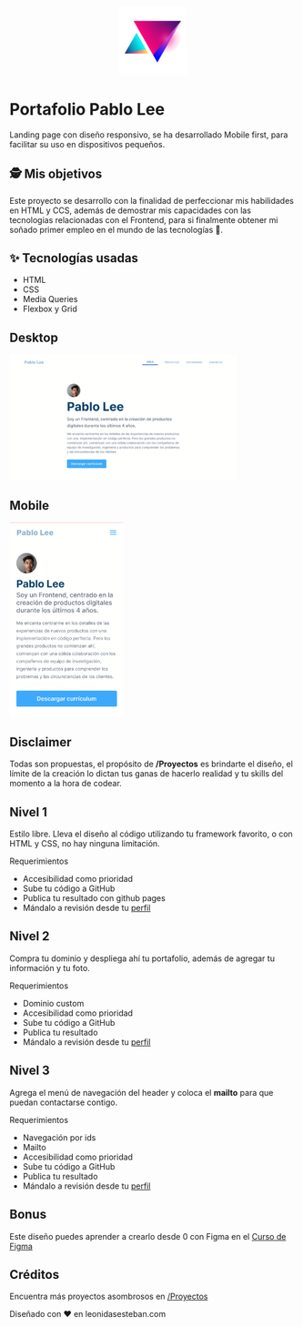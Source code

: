 <div align="center">
<img width="120px"  src="https://raw.githubusercontent.com/no-te-rindas/logo/main/Logo/LeonidasEsteban-destello-envolvente-cuadrada.png" />
</div>

# Portafolio Pablo Lee

Landing page con diseño responsivo, se ha desarrollado Mobile first, para facilitar su uso en dispositivos pequeños.

## 🕵‍️ Mis objetivos

Este proyecto se desarrollo con la finalidad de perfeccionar mis habilidades en HTML y CCS, además de demostrar mis capacidades con las tecnologias relacionadas con el Frontend, para si finalmente obtener mi soñado primer empleo en el mundo de las tecnologías 🦾.

## ✨ Tecnologías usadas
- HTML
- CSS
- Media Queries
- Flexbox y Grid

## Desktop

<img width="400px"  src="https://github.com/no-te-rindas/imagenes/blob/main/Readmes/portafolio-pablo/pablo-desktop.png?raw=true" />

## Mobile

<img width="200px" src="https://github.com/no-te-rindas/imagenes/blob/main/Readmes/portafolio-pablo/pablo-mobile.png?raw=true" />

## Disclaimer

Todas son propuestas, el propósito de **/Proyectos** es brindarte el diseño, el límite de la creación lo dictan tus ganas de hacerlo realidad y tu skills del momento a la hora de codear.

## Nivel 1

Estilo libre. Lleva el diseño al código utilizando tu framework favorito, o con HTML y CSS, no hay ninguna limitación.

Requerimientos

- Accesibilidad como prioridad
- Sube tu código a GitHub
- Publica tu resultado con github pages
- Mándalo a revisión desde tu [perfil](https://leonidasesteban.com/estudiante)

## Nivel 2

Compra tu dominio y despliega ahí tu portafolio, además de agregar tu información y tu foto.

Requerimientos

- Dominio custom
- Accesibilidad como prioridad
- Sube tu código a GitHub
- Publica tu resultado
- Mándalo a revisión desde tu [perfil](https://leonidasesteban.com/estudiante)

## Nivel 3

Agrega el menú de navegación del header y coloca el **mailto** para que puedan contactarse contigo.

Requerimientos

- Navegación por ids
- Mailto
- Accesibilidad como prioridad
- Sube tu código a GitHub
- Publica tu resultado
- Mándalo a revisión desde tu [perfil](https://leonidasesteban.com/estudiante)

## Bonus

Este diseño puedes aprender a crearlo desde 0 con Figma en el [Curso de Figma](https://leonidasesteban.com/cursos/figma)

## Créditos

Encuentra más proyectos asombrosos en [/Proyectos](https://leonidasesteban.com/proyectos)

Diseñado con ♥️ en leonidasesteban.com
